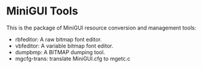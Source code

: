 # MiniGUI Tools

This is the package of MiniGUI resource conversion and management tools:

* rbfeditor: A raw bitmap font editor.
* vbfeditor: A variable bitmap font editor.
* dumpbmp: A BITMAP dumping tool.
* mgcfg-trans: translate MiniGUI.cfg to mgetc.c

